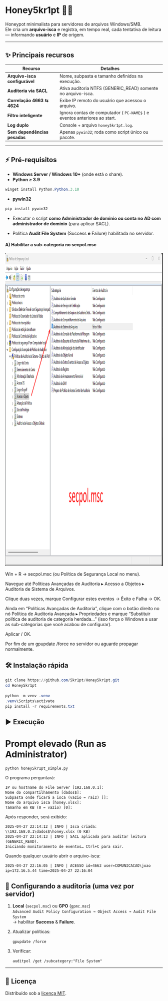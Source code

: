# Honey5kr1pt 🐝💾

Honeypot minimalista para servidores de arquivos Windows/SMB.  
Ele cria um **arquivo-isca** e registra, em tempo real, cada tentativa de leitura — informando **usuário** e **IP** de origem.

---

## ✨ Principais recursos

| Recurso | Detalhes |
|---------|----------|
| **Arquivo-isca configurável** | Nome, subpasta e tamanho definidos na execução. |
| **Auditoria via SACL** | Ativa auditoria NTFS (GENERIC_READ) somente no arquivo-isca. |
| **Correlação 4663 ⇆ 4624** | Exibe IP remoto do usuário que acessou o arquivo. |
| **Filtro inteligente** | Ignora contas de computador ( `PC-NAME$` ) e eventos anteriores ao start. |
| **Log duplo** | Console + arquivo `honey5kr1pt.log`. |
| **Sem dependências pesadas** | Apenas `pywin32`; roda como script único ou pacote. |

---

## ⚡ Pré-requisitos

* **Windows Server / Windows 10+** (onde está o share).
* **Python ≥ 3.9**  
```powershell
winget install Python.Python.3.10
```
* **pywin32**  
```powershell
pip install pywin32
```
- Executar o script **como Administrador de dominio ou conta no AD com administrador de domínio** (para aplicar SACL).
    
- Política **Audit File System** (Success **e** Failure) habilitada no servidor.

#### A) Habilitar a sub-categoria no secpol.msc
<div align="center">
<img src="secpo.msc.png" width="1000" height="1000">
</div>

Win + R → secpol.msc
(ou Política de Segurança Local no menu).

Navegue até Políticas Avançadas de Auditoria ▸ Acesso a Objetos ▸ Auditoria de Sistema de Arquivos.

Clique duas vezes, marque Configurar estes eventos → Êxito e Falha → OK.

Ainda em “Políticas Avançadas de Auditoria”, clique com o botão direito no nó Política de Auditoria Avançada ▸ Propriedades e marque “Substituir política de auditoria de categoria herdada...” (isso força o Windows a usar as sub-categorias que você acabou de configurar).



Aplicar / OK.

Por fim de um gpupdate /force no servidor ou aguarde propagar normalmente.

## 🛠️ Instalação rápida

```powershell
git clone https://github.com/5kr1pt/Honey5kr1pt.git
cd Honey5kr1pt

python -m venv .venv
.venv\Scripts\activate
pip install -r requirements.txt
```

## ▶️ Execução

# Prompt elevado (Run as Administrator)
``python honey5kr1pt_simple.py``

O programa perguntará:

```less
IP ou hostname do File Server [192.168.0.1]:
Nome do compartilhamento [dados$]:
Subpasta onde ficará a isca (vazio = raiz) []:
Nome do arquivo isca [honey.xlsx]:
Tamanho em KB (0 = vazio) [0]:
```

Após responder, será exibido:

```less
2025-04-27 22:14:12 | INFO | Isca criada: \\192.168.0.1\dados$\honey.xlsx (0 KB)
2025-04-27 22:14:13 | INFO | SACL aplicada para auditar leitura (GENERIC_READ).
Iniciando monitoramento de eventos… Ctrl+C para sair.
```
Quando qualquer usuário abrir o arquivo-isca:
```less
2025-04-27 22:16:05 | INFO | ACESSO id=4663 user=COMUNICACAO\joao ip=172.16.5.44 time=2025-04-27 22:16:04
```

## 📝 Configurando a auditoria (uma vez por servidor)

1. **Local** (`secpol.msc`) ou **GPO** (`gpmc.msc`)  
    `Advanced Audit Policy Configuration → Object Access → Audit File System`  
    → habilitar **Success** & **Failure**.
    
2. Atualizar políticas:
    
    `gpupdate /force`
    
3. Verificar:
    
    `auditpol /get /subcategory:"File System"`
    

---

## 📜 Licença

Distribuído sob a [licença MIT](LICENSE).
